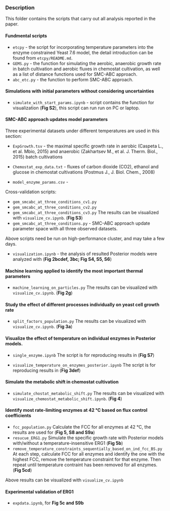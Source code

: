 ### Description
This folder contains the scripts that carry out all analysis reported in the paper.

#### Fundmental scripts
* `etcpy` - the script for incorporating temperature parameters into the enzyme constrained Yeast 7.6 model, the detail introduction can be found from `etcpy/README.md`.
* `GEMS.py` - the function for simulating the aerobic, anaerobic growth rate in batch cultivation and aerobic fluxes in chemostat cultivation, as well as a list of distance functions used for SMC-ABC approach.
* `abc_etc.py` - the function to perform SMC-ABC approach.

#### Simulations with initial parameters without considering uncertainties
* `simulate_with_start_params.ipynb` - script contains the function for visualization (**Fig S2**), this script can run run on PC or laptop.

#### SMC-ABC approach updates model parameters
Three experimental datasets under different temperatures are used in this section:
- `ExpGrowth.tsv` - the maximal specific growth rate in aerobic (Caspeta L., et al. Mbio, 2015) and anaerobic (Zakhartsev M., et al. J. Therm. Biol., 2015) batch cultivations

- `Chemostat_exp_data.txt` - fluxes of carbon dioxide (CO2), ethanol and glucose in chemostat cultivations (Postmus J., J. Biol. Chem., 2008)  

- `model_enzyme_params.csv` - 

Cross-validation scripts:
* `gem_smcabc_at_three_conditions_cv1.py`
* `gem_smcabc_at_three_conditions_cv2.py`
* `gem_smcabc_at_three_conditions_cv3.py`
The results can be visualized with `visualize_cv.ipynb`. (**Fig S3**)  
* `gem_smcabc_at_three_conditions.py` - SMC-ABC approach update parameter space with all three observed datasets.

Above scripts need be run on high-performance cluster, and may take a few days.

* `visualization.ipynb` - the analysis of resulted Posterior models were analyzed with  (**Fig 2bcdef, 3bc; Fig S4, S5, S6**)

#### Machine learning applied to identify the most important thermal parameters
* `machine_learning_on_particles.py`
The results can be visualized with `visualize_cv.ipynb`. (**Fig 2g**)

#### Study the effect of different processes individually on yeast cell growth rate
* `split_factors_population.py`
The results can be visualized with `visualize_cv.ipynb`. (**Fig 3a**)

#### Visualize the effect of temperature on individual enzymes in Posterior models.
* `single_enzyme.ipynb`
The script is for reproducing results in (**Fig S7**)

* `visualize_temperature_on_enzymes_posterior.ipynb`
The script is for reproducing results in (**Fig 3def**)

#### Simulate the metabolic shift in chemostat cultivation
* `simulate_chostat_metabolic_shift.py`
The results can be visualized with `visualize_chemostat_metabolic_shift.ipynb`. (**Fig 4**)

#### Identify most rate-limiting enzymes at 42 °C based on flux control coefficients
* `fcc_population.py` Calculate the FCC for all enzymes at 42 °C, the results are used for (**Fig 5, S8 and S9a**)
* `resucue_ERG1.py` Simulate the specific growth rate with Posterior models with/without a temperature-insensitive ERG1 (**Fig 5b**)
* `remove_temperature_constraints_sequentially_based_on_ind_fcc_BS.py` At each step, calculate FCC for all enzymes and identify the one with the highest FCC, remove the temperature constraint for that enzyme. Then repeat until temperature contraint has been removed for all enzymes. (**Fig 5cd**)

Above results can be visualized with `visualize_cv.ipynb`

#### Experimental validation of ERG1
* `expdata.ipynb`, for **Fig 5c and S9b** 

